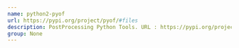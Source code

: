 ```yaml
---
name: python2-pyof
url: https://pypi.org/project/pyof/#files
description: PostProcessing Python Tools. URL : https://pypi.org/project/pyof/#files Groups : None
group: None
---
```

